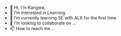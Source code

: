 - 👋 Hi, I’m Kangwa,
- 👀 I’m interested in Learning 
- 🌱 I’m currently learning SE with ALX for the first time
- 💞️ I’m looking to collaborate on ...
- 📫 How to reach me ...

<!---
7he-Governor/7he-Governor is a ✨ special ✨ repository because its `README.md` (this file) appears on your GitHub profile.
You can click the Preview link to take a look at your changes.
--->

